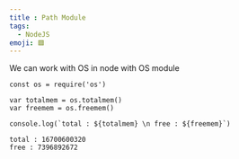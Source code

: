 ```yaml
---
title : Path Module
tags:
  - NodeJS
emoji: 🟩
---
```

We can work with OS in node with OS module

```JS
const os = require('os')

var totalmem = os.totalmem()
var freemem = os.freemem()

console.log(`total : ${totalmem} \n free : ${freemem}`)

```

```Output
total : 16700600320 
free : 7396892672
```